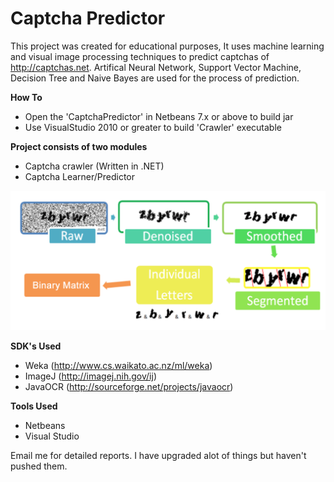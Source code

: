 Captcha Predictor
==============

This project was created for educational purposes, It uses machine learning and visual image processing techniques to predict captchas of http://captchas.net. Artifical Neural Network, Support Vector Machine, Decision Tree and Naive Bayes are used for the process of prediction.

**How To**
* Open the 'CaptchaPredictor' in Netbeans 7.x or above to build jar
* Use VisualStudio 2010 or greater to build 'Crawler' executable

**Project consists of two modules**
* Captcha crawler (Written in .NET)
* Captcha Learner/Predictor

![alt tag](/captchas.png)

**SDK's Used**
* Weka (http://www.cs.waikato.ac.nz/ml/weka)
* ImageJ (http://imagej.nih.gov/ij)
* JavaOCR (http://sourceforge.net/projects/javaocr)

**Tools Used**
* Netbeans
* Visual Studio

Email me for detailed reports. I have upgraded alot of things but haven't pushed them.

